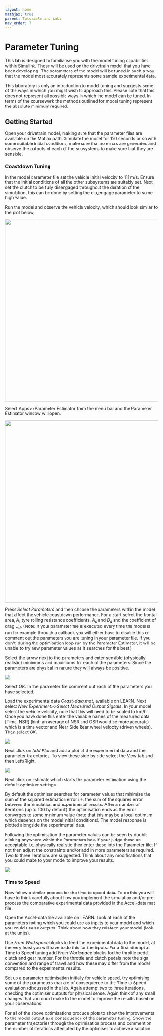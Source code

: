 ```yaml
---
layout: home
mathjax: true
parent: Tutorials and Labs
nav_order: 7
---
```


# Parameter Tuning

This lab is designed to familiarise you with the model tuning capabilities within Simulink. These will be used on the drivetrain model that you have been developing. The parameters of the model will be tuned in such a way that the model most accurately represents some sample experimental data.

This laboratory is only an introduction to model tuning and suggests some of the ways in which you might wish to approach this. Please note that this does not represent all possible ways in which the model can be tuned. In terms of the coursework the methods outlined for model tuning represent the absolute minimum required.

## Getting Started

Open your drivetrain model, making sure that the parameter files are available on the Matlab path. Simulate the model for 120 seconds or so with some suitable initial conditions, make sure that no errors are generated and observe the outputs of each of the subsystems to make sure that they are sensible.

### Coastdown Tuning

In the model parameter file set the vehicle initial velocity to 111 m/s. Ensure that the initial conditions of all the other subsystems are suitably set. Next set the clutch to be fully disengaged throughout the duration of the simulation, this can be done by setting the clu_engage parameter to some high value.

Run the model and observe the vehicle velocity, which should look similar to the plot below;

<img src="figs/speed_trace.png" width=600>

Select Apps>>Parameter Estimator from the menu bar and the Parameter Estimator window will open.

<img src="figs/tuning_gui.jpg" width=600>

Press *Select Parameters* and then choose the parameters within the model that affect the vehicle coastdown performance. For a start select the frontal area, $A$, tyre rolling resistance coefficients, $A_d$ and $B_d$ and the coefficient of drag $C_d$. (Note: if your parameter file is executed every time the model is run for example through a callback you will either have to disable this or comment out the parameters you are tuning in your parameter file.  If you don't, during the optimisation loop run by the Parameter Estimator, it will be unable to try new parameter values as it searches for the best.)

Select the arrow next to the parameters and enter sensible (physically realistic) minimums and maximums for each of the parameters. Since the parameters are physical in nature they will always be positive.

<img src="figs/tuning_parameters.jpg">

Select *OK*. In the parameter file comment out each of the parameters you have selected.

Load the experimental data *Coast-data.mat*, available on LEARN. Next select *New Experiment>>Select Measured Output Signals*. In your model select the vehicle velocity, note that this will need to be scaled to km/hr. Once you have done this enter the variable names of the measured data [Time, NSR] (hint: an average of NSR and OSR would be more accurate) which is a time vector and Near Side Rear wheel velocity (driven wheels). Then select *OK*.

<img src="figs/tuning_experiment.jpg">

Next click on *Add Plot* and add a plot of the experimental data and the parameter trajectories. To view these side by side select the View tab and then Left/Right.

<img src="figs/tuning_results.jpg">

Next click on estimate which starts the parameter estimation using the default optimiser settings.

By default the optimiser searches for parameter values that minimise the sum of the squared estimation error i.e. the sum of the squared error between the simulation and experimental results. After a number of iterations (up to 100 by default) the optimisation ends as the error converges to some minimum value (note that this may be a local optimum which depends on the model initial conditions). The model response is plotted alongside the experimental data.

Following the optimisation the parameter values can be seen by double clicking anywhere within the Parameters box. If your judge these as acceptable i.e. physically realistic then enter these into the Parameter file. If not then adjust the constraints and/or add in more parameters as required. Two to three iterations are suggested. Think about any modifications that you could make to your model to improve your results.

<img src="figs/tuning_results_2.jpg">

### Time to Speed

Now follow a similar process for the time to speed data. To do this you will have to think carefully about how you implement the simulation and/or pre-process the comparative experimental data provided in the Accel-data.mat file.

Open the Accel-data file available on LEARN. Look at each of the parameters noting which you could use as inputs to your model and which you could use as outputs. Think about how they relate to your model (look at the units).

Use *From Workspace* blocks to feed the experimental data to the model, at the very least you will have to do this for the inputs. For a first attempt at Time to Speed tuning add *From Workspace* blocks for the throttle pedal, clutch and gear number. For the throttle and clutch pedals note the sign convention and range of travel and how these may differ from the model compared to the experimental results.

Set up a parameter optimisation initially for vehicle speed, try optimising some of the parameters that are of consequence to the Time to Speed evaluation (discussed in the lab. Again attempt two to three iterations, checking the optimiser outputs for physical sense. Again think of any small changes that you could make to the model to improve the results based on your observations.

For all of the above optimisations produce plots to show the improvements to the model output as a consequence of the parameter tuning. Show the parameter trajectories through the optimisation process and comment on the number of iterations attempted by the optimiser to achieve a solution.
